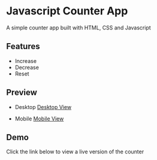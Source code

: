 # Javascript Counter App

A simple counter app built with HTML, CSS and Javascript

## Features

- Increase
- Decrease
- Reset

## Preview

- Desktop
  [Desktop View](<./img/desktop-view(iPhone%20SE).png> 'Desktop View')

- Mobile
  [Mobile View](<./img/mobile-view(iPhone%20SE).png> 'Mobile View')

## Demo

Click the link below to view a live version of the counter
